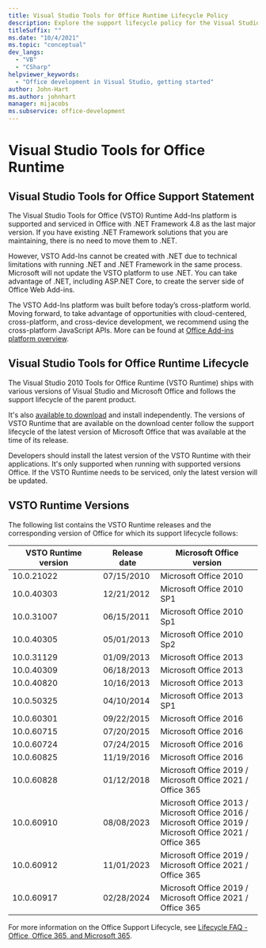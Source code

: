 ```yaml
---
title: Visual Studio Tools for Office Runtime Lifecycle Policy
description: Explore the support lifecycle policy for the Visual Studio Tools for Office Runtime, including available versions and release dates.
titleSuffix: ""
ms.date: "10/4/2021"
ms.topic: "conceptual"
dev_langs:
  - "VB"
  - "CSharp"
helpviewer_keywords:
  - "Office development in Visual Studio, getting started"
author: John-Hart
ms.author: johnhart
manager: mijacobs
ms.subservice: office-development
---
```

# Visual Studio Tools for Office Runtime

## Visual Studio Tools for Office Support Statement

The Visual Studio Tools for Office (VSTO) Runtime Add-Ins platform is supported and serviced in Office with .NET Framework 4.8 as the last major version. If you have existing .NET Framework solutions that you are maintaining, there is no need to move them to .NET.

However, VSTO Add-Ins cannot be created with .NET due to technical limitations with running .NET and .NET Framework in the same process. Microsoft will not update the VSTO platform to use .NET. You can take advantage of .NET, including ASP.NET Core, to create the server side of Office Web Add-ins.

The VSTO Add-Ins platform was built before today’s cross-platform world. Moving forward, to take advantage of opportunities with cloud-centered, cross-platform, and cross-device development, we recommend using the cross-platform JavaScript APIs. More can be found at [Office Add-ins platform overview](/office/dev/add-ins/overview/office-add-ins).

## Visual Studio Tools for Office Runtime Lifecycle

The Visual Studio 2010 Tools for Office Runtime (VSTO Runtime) ships with various versions of Visual Studio and Microsoft Office and follows the support lifecycle of the parent product.

It's also [available to download](https://aka.ms/VSTORuntimeDownload) and install independently. The versions of VSTO Runtime that are available on the download center follow the support lifecycle of the latest version of Microsoft Office that was available at the time of its release.

Developers should install the latest version of the VSTO Runtime with their applications. It's only supported when running with supported versions Office. If the VSTO Runtime needs to be serviced, only the latest version will be updated.

## VSTO Runtime Versions
The following list contains the VSTO Runtime releases and the corresponding version of Office for which its support lifecycle follows: 

| VSTO Runtime version | Release date | Microsoft Office version |
| --- | --- | --- |
| 10.0.21022 | 07/15/2010 | Microsoft Office 2010 |
| 10.0.40303 | 12/21/2012 | Microsoft Office 2010 SP1 |
| 10.0.31007 | 06/15/2011 | Microsoft Office 2010 Sp1 |
| 10.0.40305 | 05/01/2013 | Microsoft Office 2010 Sp2 |
| 10.0.31129 | 01/09/2013 | Microsoft Office 2013 |
| 10.0.40309 | 06/18/2013 | Microsoft Office 2013 |
| 10.0.40820 | 10/16/2013 | Microsoft Office 2013 |
| 10.0.50325 | 04/10/2014 | Microsoft Office 2013 SP1 |
| 10.0.60301 | 09/22/2015 | Microsoft Office 2016 |
| 10.0.60715 | 07/20/2015 | Microsoft Office 2016 |
| 10.0.60724 | 07/24/2015 | Microsoft Office 2016 |
| 10.0.60825 | 11/19/2016 | Microsoft Office 2016 |
| 10.0.60828 | 01/12/2018 | Microsoft Office 2019 / <br>Microsoft Office 2021 / <br>Office 365 |
| 10.0.60910 | 08/08/2023 | Microsoft Office 2013 / <br>Microsoft Office 2016 / <br>Microsoft Office 2019 / <br>Microsoft Office 2021 / <br>Office 365 |
| 10.0.60912 | 11/01/2023 | Microsoft Office 2019 / <br>Microsoft Office 2021 / <br>Office 365 |
| 10.0.60917 | 02/28/2024 | Microsoft Office 2019 / <br>Microsoft Office 2021 / <br>Office 365 |

For more information on the Office Support Lifecycle, see [Lifecycle FAQ - Office, Office 365, and Microsoft 365](/lifecycle/faq/office).
